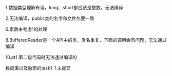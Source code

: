 1.数据类型理解有误，long、short都应该是整数，无法编译

2.无法编译，public类的名字和文件名要一致

6.素数未考虑1的处理

8.BufferedReader是一个API中的类，类名重复，下面的调用会有问题，无法通过编译

10.pt1 第二段代码时无法通过编译的

数据库以及后面的task1-1 未提交